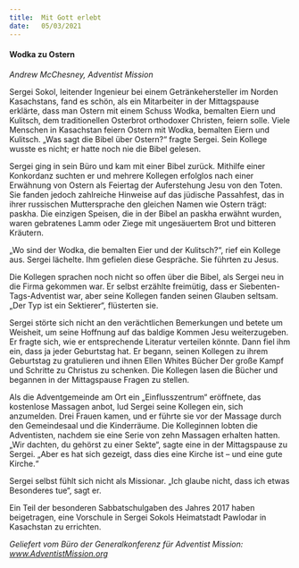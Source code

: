 ```yaml
---
title:  Mit Gott erlebt
date:   05/03/2021
---
```


#### Wodka zu Ostern

_Andrew McChesney, Adventist Mission_

Sergei Sokol, leitender Ingenieur bei einem Getränkehersteller im Norden Kasachstans, fand es schön, als ein Mitarbeiter in der Mittagspause erklärte, dass man Ostern mit einem Schuss Wodka, bemalten Eiern und Kulitsch, dem traditionellen Osterbrot orthodoxer Christen, feiern solle. Viele Menschen in Kasachstan feiern Ostern mit Wodka, bemalten Eiern und Kulitsch. „Was sagt die Bibel über Ostern?“ fragte Sergei. Sein Kollege wusste es nicht; er hatte noch nie die Bibel gelesen.

Sergei ging in sein Büro und kam mit einer Bibel zurück. Mithilfe einer Konkordanz suchten er und mehrere Kollegen erfolglos nach einer Erwähnung von Ostern als Feiertag der Auferstehung Jesu von den Toten. Sie fanden jedoch zahlreiche Hinweise auf das jüdische Passahfest, das in ihrer russischen Muttersprache den gleichen Namen wie Ostern trägt: paskha. Die einzigen Speisen, die in der Bibel an paskha erwähnt wurden, waren gebratenes Lamm oder Ziege mit ungesäuertem Brot und bitteren Kräutern.

„Wo sind der Wodka, die bemalten Eier und der Kulitsch?“, rief ein Kollege aus. Sergei lächelte. Ihm gefielen diese Gespräche. Sie führten zu Jesus.

Die Kollegen sprachen noch nicht so offen über die Bibel, als Sergei neu in die Firma gekommen war. Er selbst erzählte freimütig, dass er Siebenten-Tags-Adventist war, aber seine Kollegen fanden seinen Glauben seltsam. „Der Typ ist ein Sektierer“, flüsterten sie.

Sergei störte sich nicht an den verächtlichen Bemerkungen und betete um Weisheit, um seine Hoffnung auf das baldige Kommen Jesu weiterzugeben. Er fragte sich, wie er entsprechende Literatur verteilen könnte. Dann fiel ihm ein, dass ja jeder Geburtstag hat. Er begann, seinen Kollegen zu ihrem Geburtstag zu gratulieren und ihnen Ellen Whites Bücher Der große Kampf und Schritte zu Christus zu schenken. Die Kollegen lasen die Bücher und begannen in der Mittagspause Fragen zu stellen.

Als die Adventgemeinde am Ort ein „Einflusszentrum“ eröffnete, das kostenlose Massagen anbot, lud Sergei seine Kollegen ein, sich anzumelden. Drei Frauen kamen, und er führte sie vor der Massage durch den Gemeindesaal und die Kinderräume. Die Kolleginnen lobten die Adventisten, nachdem sie eine Serie von zehn Massagen erhalten hatten. „Wir dachten, du gehörst zu einer Sekte“, sagte eine in der Mittagspause zu Sergei. „Aber es hat sich gezeigt, dass dies eine Kirche ist – und eine gute Kirche.“

Sergei selbst fühlt sich nicht als Missionar. „Ich glaube nicht, dass ich etwas Besonderes tue“, sagt er.

Ein Teil der besonderen Sabbatschulgaben des Jahres 2017 haben beigetragen, eine Vorschule in Sergei Sokols Heimatstadt Pawlodar in Kasachstan zu errichten.

_Geliefert vom Büro der Generalkonferenz für Adventist Mission: www.AdventistMission.org_